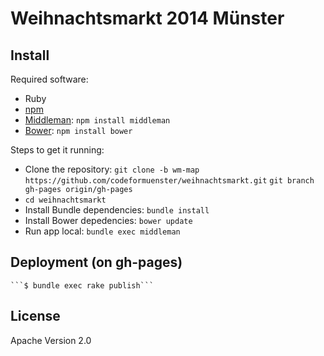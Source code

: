 # Weihnachtsmarkt 2014 Münster


## Install

Required software:
* Ruby
* [npm](https://www.npmjs.org/)
* [Middleman](http://middlemanapp.com/basics/getting-started/): ```npm install middleman```
* [Bower](http://bower.io/): ```npm install bower```

Steps to get it running:
* Clone the repository:
	```git clone -b wm-map https://github.com/codeformuenster/weihnachtsmarkt.git```
	```git branch gh-pages origin/gh-pages```
* ```cd weihnachtsmarkt```
* Install Bundle dependencies: ```bundle install```
* Install Bower depedencies: ```bower update```
* Run app local: ```bundle exec middleman```

## Deployment (on gh-pages)

	```$ bundle exec rake publish```

## License

Apache Version 2.0